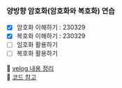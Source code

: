 ### 양방향 암호화(암호화와 복호화) 연습
- [x] 암호화 이해하기 : 230329
- [x] 복호화 이해하기 : 230329
- [ ] 임호화 활용하기
- [ ] 복호화 활용하기

🔗 [velog 내용 정리](https://velog.io/@juwan-25/암호화복호화)
<br>
🔗 [코드 참고](https://blog.naver.com/PostView.naver?blogId=01075970528&logNo=222484380977&parentCategoryNo=&categoryNo=10&viewDate=&isShowPopularPosts=true&from=search)
